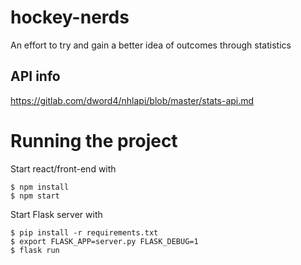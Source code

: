 # hockey-nerds

An effort to try and gain a better idea of outcomes through statistics

## API info

https://gitlab.com/dword4/nhlapi/blob/master/stats-api.md

# Running the project

Start react/front-end with

```
$ npm install
$ npm start
```

Start Flask server with

```
$ pip install -r requirements.txt
$ export FLASK_APP=server.py FLASK_DEBUG=1
$ flask run
```
